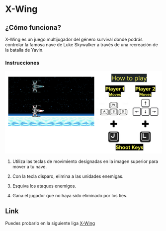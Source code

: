 # X-Wing

## ¿Cómo funciona?

X-Wing es un juego multijugador del género survival donde podrás controlar la famosa nave de Luke Skywalker a través de una recreación de la batalla de Yavin.

### Instrucciones

![how-to-play](./images/markdom.png)

1. Utiliza las teclas de movimiento designadas en la imagen superior para mover a tu nave.

2. Con la tecla disparo, elimina a las unidades enemigas.

3. Esquiva los ataques enemigos.

4. Gana el jugador que no haya sido eliminado por los ties.

## Link

Puedes probarlo en la siguiente liga [X-Wing](https://franciscoep.github.io/X-Wing/)
